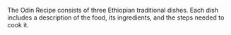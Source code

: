 The Odin Recipe consists of three Ethiopian traditional dishes. Each dish includes a description of the food, its ingredients, and the steps needed to cook it.